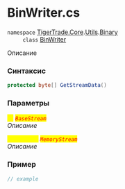 
# BinWriter.cs
`namespace` [TigerTrade.Core](../../../../../TigerTrade.Core.md).[Utils](../../../../../TigerTrade.Core/Utils.md).[Binary](../../../../../TigerTrade.Core/Utils/Binary.md)  
&nbsp;&nbsp;&nbsp;&nbsp;&nbsp;&nbsp;&nbsp;&nbsp;&nbsp;`class` [BinWriter](../../BinWriter.cs.md)

Описание

### Синтаксис
```csharp
protected byte[] GetStreamData()
```
### Параметры  
<mark style="color:yellow;">`is`</mark> <mark style="color:red;">*`BaseStream`*</mark>  
 *Описание*  
  
<mark style="color:yellow;">`baseStream`</mark> <mark style="color:red;">*`MemoryStream`*</mark>  
 *Описание*  
  


### Пример  
```csharp
// example
```
                    
                    